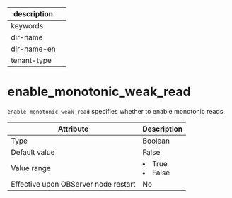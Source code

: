 | description ||
|---|---|
| keywords ||
| dir-name ||
| dir-name-en ||
| tenant-type ||

# enable_monotonic_weak_read

`enable_monotonic_weak_read` specifies whether to enable monotonic reads.


| **Attribute** | **Description** |
|------------------|--------------------------------------------------------------------------------------------------------|
| Type | Boolean |
| Default value | False |
| Value range | <li> True   <li> False |
| Effective upon OBServer node restart | No |



